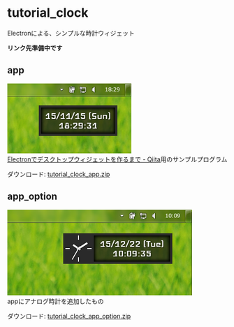 # tutorial_clock
Electronによる、シンプルな時計ウィジェット

**リンク先準備中です**

## app
![スクリーンショット](./screenshot_app.png)  
[Electronでデスクトップウィジェットを作るまで - Qiita](http://qiita.com/SallyAcolyte/items/94ed26ab62b8b32b1b2c)用のサンプルプログラム

ダウンロード: [tutorial_clock_app.zip](https://github.com/SallyAcolyte/tutorial_clock/releases/download/0.0.1/tutorial_clock_app.zip)

## app_option
![スクリーンショット](./screenshot_app_option.png)  
appにアナログ時計を追加したもの

ダウンロード: [tutorial_clock_app_option.zip](https://github.com/SallyAcolyte/tutorial_clock/releases/download/0.0.1/tutorial_clock_app_option.zip)
